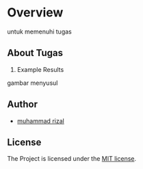 # Overview

untuk memenuhi tugas

## About Tugas

1. Example Results

gambar menyusul

## Author

-   [muhammad rizal]()

## License

The Project is licensed under the [MIT license](https://opensource.org/licenses/MIT).
